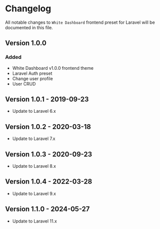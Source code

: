 # Changelog

All notable changes to `White Dashboard` frontend preset for Laravel will be documented in this file.

## Version 1.0.0

### Added
- White Dashboard v1.0.0 frontend theme
- Laravel Auth preset
- Change user profile
- User CRUD

## Version 1.0.1 - 2019-09-23
- Update to Laravel 6.x

## Version 1.0.2 - 2020-03-18
- Update to Laravel 7.x

## Version 1.0.3 - 2020-09-23
- Update to Laravel 8.x

## Version 1.0.4 - 2022-03-28
- Update to Laravel 9.x

## Version 1.1.0 - 2024-05-27
- Update to Laravel 11.x

